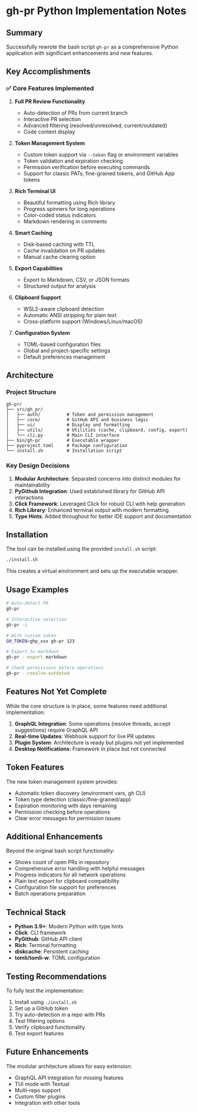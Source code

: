 # gh-pr Python Implementation Notes

## Summary

Successfully rewrote the bash script `gh-pr` as a comprehensive Python application with significant enhancements and new features.

## Key Accomplishments

### ✅ Core Features Implemented
1. **Full PR Review Functionality**
   - Auto-detection of PRs from current branch
   - Interactive PR selection
   - Advanced filtering (resolved/unresolved, current/outdated)
   - Code context display

2. **Token Management System**
   - Custom token support via `--token` flag or environment variables
   - Token validation and expiration checking
   - Permission verification before executing commands
   - Support for classic PATs, fine-grained tokens, and GitHub App tokens

3. **Rich Terminal UI**
   - Beautiful formatting using Rich library
   - Progress spinners for long operations
   - Color-coded status indicators
   - Markdown rendering in comments

4. **Smart Caching**
   - Disk-based caching with TTL
   - Cache invalidation on PR updates
   - Manual cache clearing option

5. **Export Capabilities**
   - Export to Markdown, CSV, or JSON formats
   - Structured output for analysis

6. **Clipboard Support**
   - WSL2-aware clipboard detection
   - Automatic ANSI stripping for plain text
   - Cross-platform support (Windows/Linux/macOS)

7. **Configuration System**
   - TOML-based configuration files
   - Global and project-specific settings
   - Default preferences management

## Architecture

### Project Structure
```
gh-pr/
├── src/gh_pr/
│   ├── auth/          # Token and permission management
│   ├── core/          # GitHub API and business logic
│   ├── ui/            # Display and formatting
│   ├── utils/         # Utilities (cache, clipboard, config, export)
│   └── cli.py         # Main CLI interface
├── bin/gh-pr          # Executable wrapper
├── pyproject.toml     # Package configuration
└── install.sh         # Installation script
```

### Key Design Decisions

1. **Modular Architecture**: Separated concerns into distinct modules for maintainability
2. **PyGithub Integration**: Used established library for GitHub API interactions
3. **Click Framework**: Leveraged Click for robust CLI with help generation
4. **Rich Library**: Enhanced terminal output with modern formatting
5. **Type Hints**: Added throughout for better IDE support and documentation

## Installation

The tool can be installed using the provided `install.sh` script:
```bash
./install.sh
```

This creates a virtual environment and sets up the executable wrapper.

## Usage Examples

```bash
# Auto-detect PR
gh-pr

# Interactive selection
gh-pr -i

# With custom token
GH_TOKEN=ghp_xxx gh-pr 123

# Export to markdown
gh-pr --export markdown

# Check permissions before operations
gh-pr --resolve-outdated
```

## Features Not Yet Complete

While the core structure is in place, some features need additional implementation:

1. **GraphQL Integration**: Some operations (resolve threads, accept suggestions) require GraphQL API
2. **Real-time Updates**: Webhook support for live PR updates
3. **Plugin System**: Architecture is ready but plugins not yet implemented
4. **Desktop Notifications**: Framework in place but not connected

## Token Features

The new token management system provides:
- Automatic token discovery (environment vars, gh CLI)
- Token type detection (classic/fine-grained/app)
- Expiration monitoring with days remaining
- Permission checking before operations
- Clear error messages for permission issues

## Additional Enhancements

Beyond the original bash script functionality:
- Shows count of open PRs in repository
- Comprehensive error handling with helpful messages
- Progress indicators for all network operations
- Plain text export for clipboard compatibility
- Configuration file support for preferences
- Batch operations preparation

## Technical Stack

- **Python 3.9+**: Modern Python with type hints
- **Click**: CLI framework
- **PyGithub**: GitHub API client
- **Rich**: Terminal formatting
- **diskcache**: Persistent caching
- **tomli/tomli-w**: TOML configuration

## Testing Recommendations

To fully test the implementation:
1. Install using `./install.sh`
2. Set up a GitHub token
3. Try auto-detection in a repo with PRs
4. Test filtering options
5. Verify clipboard functionality
6. Test export features

## Future Enhancements

The modular architecture allows for easy extension:
- GraphQL API integration for missing features
- TUI mode with Textual
- Multi-repo support
- Custom filter plugins
- Integration with other tools